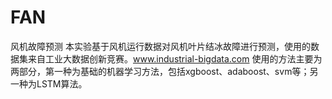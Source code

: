# FAN
风机故障预测
本实验基于风机运行数据对风机叶片结冰故障进行预测，使用的数据集来自工业大数据创新竞赛。www.industrial-bigdata.com
使用的方法主要为两部分，第一种为基础的机器学习方法，包括xgboost、adaboost、svm等；另一种为LSTM算法。
